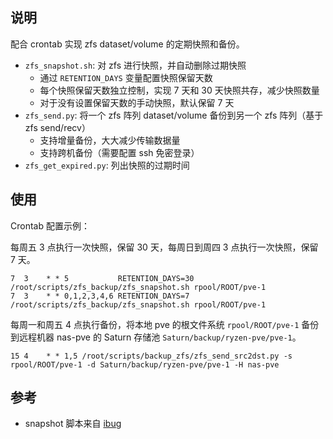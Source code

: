 ## 说明

配合 crontab 实现 zfs dataset/volume 的定期快照和备份。

- `zfs_snapshot.sh`: 对 zfs 进行快照，并自动删除过期快照
  - 通过 `RETENTION_DAYS` 变量配置快照保留天数
  - 每个快照保留天数独立控制，实现 7 天和 30 天快照共存，减少快照数量
  - 对于没有设置保留天数的手动快照，默认保留 7 天
- `zfs_send.py`: 将一个 zfs 阵列 dataset/volume 备份到另一个 zfs 阵列（基于 zfs send/recv）
  - 支持增量备份，大大减少传输数据量
  - 支持跨机备份（需要配置 ssh 免密登录）
- `zfs_get_expired.py`: 列出快照的过期时间

## 使用

Crontab 配置示例：

每周五 3 点执行一次快照，保留 30 天，每周日到周四 3 点执行一次快照，保留 7 天。
```shell
7  3    * * 5           RETENTION_DAYS=30 /root/scripts/zfs_backup/zfs_snapshot.sh rpool/ROOT/pve-1
7  3    * * 0,1,2,3,4,6 RETENTION_DAYS=7  /root/scripts/zfs_backup/zfs_snapshot.sh rpool/ROOT/pve-1
```

每周一和周五 4 点执行备份，将本地 pve 的根文件系统 `rpool/ROOT/pve-1` 备份到远程机器 nas-pve 的 Saturn 存储池 `Saturn/backup/ryzen-pve/pve-1`。
```shell
15 4    * * 1,5 /root/scripts/backup_zfs/zfs_send_src2dst.py -s rpool/ROOT/pve-1 -d Saturn/backup/ryzen-pve/pve-1 -H nas-pve
```

## 参考

- snapshot 脚本来自 [ibug](https://ibug.io/blog/2024/05/migrate-rootfs-to-zfs/)